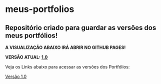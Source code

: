 # meus-portfolios

 <h2>Repositório criado para guardar as versões dos meus portfólios!</h2>

 <strong>A VISUALIZAÇÃO ABAIXO IRÁ ABRIR NO GITHUB PAGES! </strong>

 <strong> VERSÃO ATUAL: <a href="https://adrickson.github.io/meus-portfolios/portfolio1.0/index.html">1.0</a> </strong>

 Veja os Links abaixo para acessar as versões dos Portfólios:

 <a href="https://adrickson.github.io/meus-portfolios/portfolio1.0/index.html">Versão 1.0 </a>
